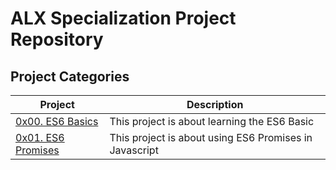 # ALX Specialization Project Repository
## Project Categories
| Project                                            | Description                                            |
| -------------------------------------------------- | ------------------------------------------------------ |
| [0x00. ES6 Basics](./0x00-ES6_basic/README.md) | This project is about learning the ES6 Basic |
| [0x01. ES6 Promises](./0x01-ES6_promise/README.md) | This project is about using ES6 Promises in Javascript |
